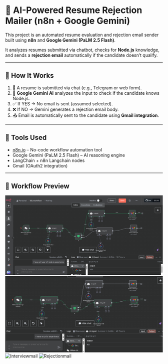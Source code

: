 # 🤖 AI-Powered Resume Rejection Mailer (n8n + Google Gemini)

This project is an automated resume evaluation and rejection email sender built using **n8n** and **Google Gemini (PaLM 2.5 Flash)**.

It analyzes resumes submitted via chatbot, checks for **Node.js** knowledge, and sends a **rejection email** automatically if the candidate doesn’t qualify.

---

## 🧠 How It Works

1. 📩 A resume is submitted via chat (e.g., Telegram or web form).
2. 🧠 **Google Gemini AI** analyzes the input to check if the candidate knows Node.js.
3. ✅ If YES → No email is sent (assumed selected).
4. ❌ If NO → Gemini generates a rejection email body.
5. 📤 Email is automatically sent to the candidate using **Gmail integration**.

---

## 🔗 Tools Used

- [n8n.io](https://n8n.io) – No-code workflow automation tool
- Google Gemini (PaLM 2.5 Flash) – AI reasoning engine
- LangChain + n8n Langchain nodes
- Gmail (OAuth2 integration)

---

## 📸 Workflow Preview

![workflowOfSelection](screenshots/workflowOfSelection.png)
![workflowOfRejection](screenshots/workflowOfRejection.png)
![Interviewmail](screenshots/Interviewmail.png)
![Rejectionmail](screenshots/Rejectionmail.png)

